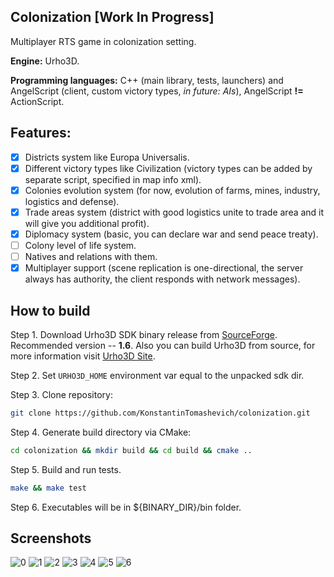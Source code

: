 ## Colonization [Work In Progress]
Multiplayer RTS game in colonization setting.

**Engine:** Urho3D.

**Programming languages:** C++ (main library, tests, launchers) and AngelScript (client, custom victory types, *in future: AIs*), AngelScript **!=** ActionScript.

## Features:
- [x] Districts system like Europa Universalis.
- [x] Different victory types like Civilization (victory types can be added by separate script, specified in map info xml).
- [x] Colonies evolution system (for now, evolution of farms, mines, industry, logistics and defense).
- [x] Trade areas system (district with good logistics unite to trade area and it will give you additional profit).
- [x] Diplomacy system (basic, you can declare war and send peace treaty).
- [ ] Colony level of life system.
- [ ] Natives and relations with them.
- [x] Multiplayer support (scene replication is one-directional, the server always has authority, the client responds with network messages).

## How to build
Step 1. Download Urho3D SDK binary release from [SourceForge](https://sourceforge.net/projects/urho3d/files/Urho3D/). Recommended version -- **1.6**. Also you can build Urho3D from source, for more information visit [Urho3D Site](https://urho3d.github.io).

Step 2. Set `URHO3D_HOME` environment var equal to the unpacked sdk dir.

Step 3. Clone repository:
```bash
git clone https://github.com/KonstantinTomashevich/colonization.git
```
Step 4. Generate build directory via CMake:
```bash
cd colonization && mkdir build && cd build && cmake ..
```
Step 5. Build and run tests.
```bash
make && make test
```
Step 6. Executables will be in ${BINARY_DIR}/bin folder.

## Screenshots
![0](https://s12.postimg.org/4ipmrhf25/image.png)
![1](https://s12.postimg.org/drrt1lny5/image.png)
![2](https://s12.postimg.org/fxm3w3rel/image.png)
![3](https://s12.postimg.org/dhovvzypp/image.png)
![4](https://s12.postimg.org/lbphhe6il/image.png)
![5](https://s12.postimg.org/ade7z7hx9/image.png)
![6](https://s12.postimg.org/8zml3winx/image.png)
